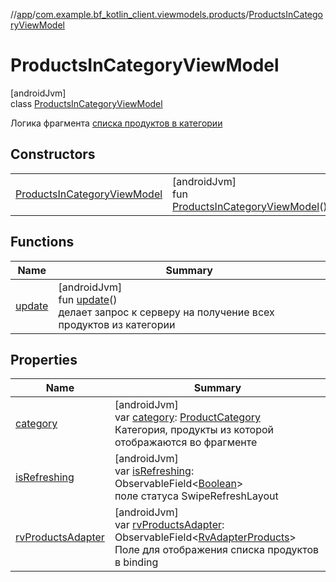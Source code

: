 //[app](../../../index.md)/[com.example.bf_kotlin_client.viewmodels.products](../index.md)/[ProductsInCategoryViewModel](index.md)

# ProductsInCategoryViewModel

[androidJvm]\
class [ProductsInCategoryViewModel](index.md)

Логика фрагмента [списка продуктов в категории](../../com.example.bf_kotlin_client.fragments.products/-products-in-category-fragment/index.md)

## Constructors

| | |
|---|---|
| [ProductsInCategoryViewModel](-products-in-category-view-model.md) | [androidJvm]<br>fun [ProductsInCategoryViewModel](-products-in-category-view-model.md)() |

## Functions

| Name | Summary |
|---|---|
| [update](update.md) | [androidJvm]<br>fun [update](update.md)()<br>делает запрос к серверу на получение всех продуктов из категории |

## Properties

| Name | Summary |
|---|---|
| [category](category.md) | [androidJvm]<br>var [category](category.md): [ProductCategory](../../com.example.bf_kotlin_client.dtos.entities/-product-category/index.md)<br>Категория, продукты из которой отображаются во фрагменте |
| [isRefreshing](is-refreshing.md) | [androidJvm]<br>var [isRefreshing](is-refreshing.md): ObservableField&lt;[Boolean](https://kotlinlang.org/api/latest/jvm/stdlib/kotlin/-boolean/index.html)&gt;<br>поле статуса SwipeRefreshLayout |
| [rvProductsAdapter](rv-products-adapter.md) | [androidJvm]<br>var [rvProductsAdapter](rv-products-adapter.md): ObservableField&lt;[RvAdapterProducts](../../com.example.bf_kotlin_client.adapters.products/-rv-adapter-products/index.md)&gt;<br>Поле для отображения списка продуктов в binding |

